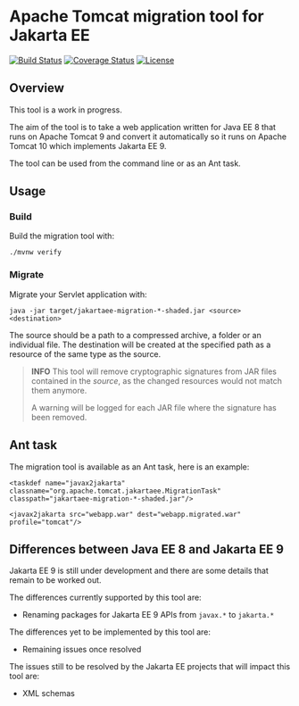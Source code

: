 # Apache Tomcat migration tool for Jakarta EE


[![Build Status](https://secure.travis-ci.org/apache/tomcat-jakartaee-migration.svg)](http://travis-ci.org/apache/tomcat-jakartaee-migration)
[![Coverage Status](https://coveralls.io/repos/github/apache/tomcat-jakartaee-migration/badge.svg?branch=master)](https://coveralls.io/github/apache/tomcat-jakartaee-migration?branch=master)
[![License](https://img.shields.io/badge/license-Apache--2.0-blue.svg)](http://www.apache.org/licenses/LICENSE-2.0)

## Overview

This tool is a work in progress.

The aim of the tool is to take a web application written for Java EE 8 that
runs on Apache Tomcat 9 and convert it automatically so it runs on Apache
Tomcat 10 which implements Jakarta EE 9.

The tool can be used from the command line or as an Ant task.

## Usage

### Build

Build the migration tool with:

    ./mvnw verify

### Migrate

Migrate your Servlet application with:

    java -jar target/jakartaee-migration-*-shaded.jar <source> <destination>

The source should be a path to a compressed archive, a folder or an individual
file. The destination will be created at the specified path as a resource of
the same type as the source.

> **INFO**
> This tool will remove cryptographic signatures from JAR files contained
> in the *source*, as the changed resources would not match them anymore.
>
> A warning will be logged for each JAR file where the signature has been removed.

## Ant task

The migration tool is available as an Ant task, here is an example:

    <taskdef name="javax2jakarta" classname="org.apache.tomcat.jakartaee.MigrationTask" classpath="jakartaee-migration-*-shaded.jar"/>
    
    <javax2jakarta src="webapp.war" dest="webapp.migrated.war" profile="tomcat"/>

## Differences between Java EE 8 and Jakarta EE 9

Jakarta EE 9 is still under development and there are some details that remain
to be worked out.

The differences currently supported by this tool are:

* Renaming packages for Jakarta EE 9 APIs from `javax.*` to `jakarta.*`

The differences yet to be implemented by this tool are:

* Remaining issues once resolved

The issues still to be resolved by the Jakarta EE projects that will impact
this tool are:

* XML schemas
